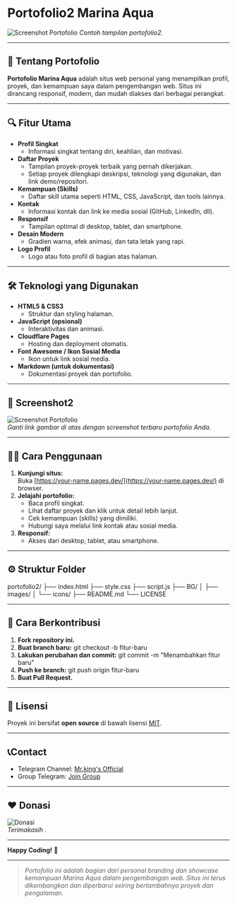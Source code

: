 # Portofolio2 Marina Aqua

![Screenshot Portofolio](https://raw.githubusercontent.com/MarinaAqua/Portofolio2/main/img1.jpg)
*Contoh tampilan portofolio2.*

---

## 🚀 Tentang Portofolio

**Portofolio Marina Aqua** adalah situs web personal yang menampilkan profil, proyek, dan kemampuan saya dalam pengembangan web. Situs ini dirancang responsif, modern, dan mudah diakses dari berbagai perangkat.

---

## 🔍 Fitur Utama

- **Profil Singkat**  
  - Informasi singkat tentang diri, keahlian, dan motivasi.
- **Daftar Proyek**  
  - Tampilan proyek-proyek terbaik yang pernah dikerjakan.
  - Setiap proyek dilengkapi deskripsi, teknologi yang digunakan, dan link demo/repositori.
- **Kemampuan (Skills)**  
  - Daftar skill utama seperti HTML, CSS, JavaScript, dan tools lainnya.
- **Kontak**  
  - Informasi kontak dan link ke media sosial (GitHub, LinkedIn, dll).
- **Responsif**  
  - Tampilan optimal di desktop, tablet, dan smartphone.
- **Desain Modern**  
  - Gradien warna, efek animasi, dan tata letak yang rapi.
- **Logo Profil**  
  - Logo atau foto profil di bagian atas halaman.

---

## 🛠️ Teknologi yang Digunakan

- **HTML5 & CSS3**  
  - Struktur dan styling halaman.
- **JavaScript (opsional)**  
  - Interaktivitas dan animasi.
- **Cloudflare Pages**  
  - Hosting dan deployment otomatis.
- **Font Awesome / Ikon Sosial Media**  
  - Ikon untuk link sosial media.
- **Markdown (untuk dokumentasi)**  
  - Dokumentasi proyek dan portofolio.

---

## 📸 Screenshot2

![Screenshot Portofolio](https://raw.githubusercontent.com/MarinaAqua/Portofolio2/main/img2.jpg)  
*Ganti link gambar di atas dengan screenshot terbaru portofolio Anda.*

---

## 🧑‍💻 Cara Penggunaan

1. **Kunjungi situs:**  
   Buka [https://your-name.pages.dev/](https://your-name.pages.dev/) di browser.
2. **Jelajahi portofolio:**  
   - Baca profil singkat.
   - Lihat daftar proyek dan klik untuk detail lebih lanjut.
   - Cek kemampuan (skills) yang dimiliki.
   - Hubungi saya melalui link kontak atau sosial media.
3. **Responsif:**  
   - Akses dari desktop, tablet, atau smartphone.

---

## ⚙️ Struktur Folder

portofolio2/
├── index.html
├── style.css
├── script.js
├── BG/
│ ├── images/
│ └── icons/
├── README.md
└── LICENSE

---

## 🚧 Cara Berkontribusi

1. **Fork repository ini.**
2. **Buat branch baru:**
git checkout -b fitur-baru
3. **Lakukan perubahan dan commit:**
git commit -m "Menambahkan fitur baru"
4. **Push ke branch:**
git push origin fitur-baru
5. **Buat Pull Request.**

---

## 📜 Lisensi

Proyek ini bersifat **open source** di bawah lisensi [MIT](LICENSE).

---

##  📞Contact

- Telegram Channel: [Mr.king's Official](https://t.me/club_gratis1)
- Group Telegram: [Join Group](https://t.me/club_gratis)

---

## ❤️ Donasi

![Donasi](https://raw.githubusercontent.com/MarinaAqua/MarinaAqua/main/qr-donate.jpg)  
*Terimakasih .*

---

**Happy Coding!** 🚀

---

> *Portofolio ini adalah bagian dari personal branding dan showcase kemampuan Marina Aqua dalam pengembangan web. Situs ini terus dikembangkan dan diperbarui seiring bertambahnya proyek dan pengalaman.*
> 
